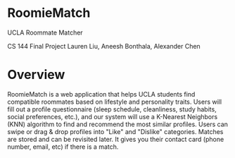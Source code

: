 # RoomieMatch
UCLA Roommate Matcher

CS 144 Final Project
Lauren Liu, Aneesh Bonthala, Alexander Chen

# Overview
RoomieMatch is a web application that helps UCLA students find compatible roommates based on lifestyle and personality traits. Users will fill out a profile questionnaire (sleep schedule, cleanliness, study habits, social preferences, etc.), and our system will use a K-Nearest Neighbors (KNN) algorithm to find and recommend the most similar profiles. Users can swipe or drag & drop profiles into "Like" and "Dislike" categories. Matches are stored and can be revisited later. It gives you their contact card (phone number, email, etc) if there is a match.
